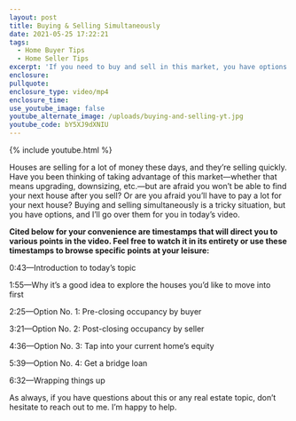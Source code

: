 ```yaml
---
layout: post
title: Buying & Selling Simultaneously
date: 2021-05-25 17:22:21
tags:
  - Home Buyer Tips
  - Home Seller Tips
excerpt: 'If you need to buy and sell in this market, you have options.'
enclosure:
pullquote:
enclosure_type: video/mp4
enclosure_time:
use_youtube_image: false
youtube_alternate_image: /uploads/buying-and-selling-yt.jpg
youtube_code: bY5XJ9dXNIU
---
```

{% include youtube.html %}

Houses are selling for a lot of money these days, and they’re selling quickly. Have you been thinking of taking advantage of this market—whether that means upgrading, downsizing, etc.—but are afraid you won’t be able to find your next house after you sell? Or are you afraid you’ll have to pay a lot for your next house? Buying and selling simultaneously is a tricky situation, but you have options, and I’ll go over them for you in today’s video.&nbsp;

**Cited below for your convenience are timestamps that will direct you to various points in the video. Feel free to watch it in its entirety or use these timestamps to browse specific points at your leisure:&nbsp;**

0:43—Introduction to today’s topic&nbsp;

1:55—Why it’s a good idea to explore the houses you’d like to move into first&nbsp;

2:25—Option No. 1: Pre-closing occupancy by buyer&nbsp;

3:21—Option No. 2: Post-closing occupancy by seller

4:36—Option No. 3: Tap into your current home’s equity

5:39—Option No. 4: Get a bridge loan

6:32—Wrapping things up

As always, if you have questions about this or any real estate topic, don’t hesitate to reach out to me. I’m happy to help.
